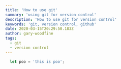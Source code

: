 ```yaml
---
title: 'How to use git'
summary: 'using git for version control'
description: 'How to use git for version control'
keywords: 'git, version control, github'
date: 2020-03-15T20:29:50.183Z
author: gary-woodfine
tags:
  - git
  - version control
---
```


```javascript
  let poo = 'this is poo';
```
